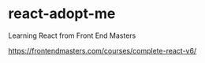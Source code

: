 # react-adopt-me
Learning React from Front End Masters

https://frontendmasters.com/courses/complete-react-v6/
